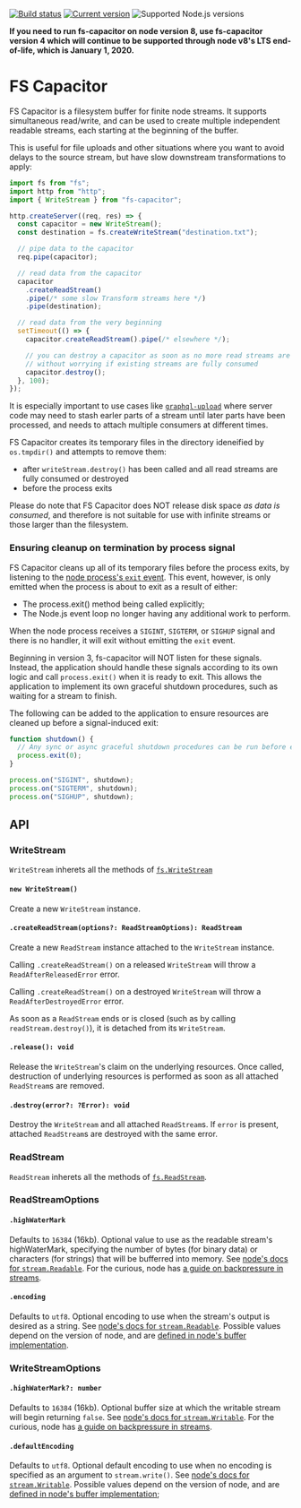 [![Build status](https://travis-ci.org/mike-marcacci/fs-capacitor.svg?branch=master)](https://travis-ci.org/mike-marcacci/fs-capacitor) [![Current version](https://badgen.net/npm/v/fs-capacitor)](https://npm.im/fs-capacitor) ![Supported Node.js versions](https://badgen.net/npm/node/fs-capacitor)

**If you need to run fs-capacitor on node version 8, use fs-capacitor version 4 which will continue to be supported through node v8's LTS end-of-life, which is January 1, 2020.**

# FS Capacitor

FS Capacitor is a filesystem buffer for finite node streams. It supports simultaneous read/write, and can be used to create multiple independent readable streams, each starting at the beginning of the buffer.

This is useful for file uploads and other situations where you want to avoid delays to the source stream, but have slow downstream transformations to apply:

```js
import fs from "fs";
import http from "http";
import { WriteStream } from "fs-capacitor";

http.createServer((req, res) => {
  const capacitor = new WriteStream();
  const destination = fs.createWriteStream("destination.txt");

  // pipe data to the capacitor
  req.pipe(capacitor);

  // read data from the capacitor
  capacitor
    .createReadStream()
    .pipe(/* some slow Transform streams here */)
    .pipe(destination);

  // read data from the very beginning
  setTimeout(() => {
    capacitor.createReadStream().pipe(/* elsewhere */);

    // you can destroy a capacitor as soon as no more read streams are needed
    // without worrying if existing streams are fully consumed
    capacitor.destroy();
  }, 100);
});
```

It is especially important to use cases like [`graphql-upload`](https://github.com/jaydenseric/graphql-upload) where server code may need to stash earler parts of a stream until later parts have been processed, and needs to attach multiple consumers at different times.

FS Capacitor creates its temporary files in the directory ideneified by `os.tmpdir()` and attempts to remove them:

- after `writeStream.destroy()` has been called and all read streams are fully consumed or destroyed
- before the process exits

Please do note that FS Capacitor does NOT release disk space _as data is consumed_, and therefore is not suitable for use with infinite streams or those larger than the filesystem.

### Ensuring cleanup on termination by process signal

FS Capacitor cleans up all of its temporary files before the process exits, by listening to the [node process's `exit` event](https://nodejs.org/api/process.html#process_event_exit). This event, however, is only emitted when the process is about to exit as a result of either:

- The process.exit() method being called explicitly;
- The Node.js event loop no longer having any additional work to perform.

When the node process receives a `SIGINT`, `SIGTERM`, or `SIGHUP` signal and there is no handler, it will exit without emitting the `exit` event.

Beginning in version 3, fs-capacitor will NOT listen for these signals. Instead, the application should handle these signals according to its own logic and call `process.exit()` when it is ready to exit. This allows the application to implement its own graceful shutdown procedures, such as waiting for a stream to finish.

The following can be added to the application to ensure resources are cleaned up before a signal-induced exit:

```js
function shutdown() {
  // Any sync or async graceful shutdown procedures can be run before exiting…
  process.exit(0);
}

process.on("SIGINT", shutdown);
process.on("SIGTERM", shutdown);
process.on("SIGHUP", shutdown);
```

## API

### WriteStream

`WriteStream` inherets all the methods of [`fs.WriteStream`](https://nodejs.org/api/fs.html#fs_class_fs_writestream)

#### `new WriteStream()`

Create a new `WriteStream` instance.

#### `.createReadStream(options?: ReadStreamOptions): ReadStream`

Create a new `ReadStream` instance attached to the `WriteStream` instance.

Calling `.createReadStream()` on a released `WriteStream` will throw a `ReadAfterReleasedError` error.

Calling `.createReadStream()` on a destroyed `WriteStream` will throw a `ReadAfterDestroyedError` error.

As soon as a `ReadStream` ends or is closed (such as by calling `readStream.destroy()`), it is detached from its `WriteStream`.

#### `.release(): void`

Release the `WriteStream`'s claim on the underlying resources. Once called, destruction of underlying resources is performed as soon as all attached `ReadStream`s are removed.

#### `.destroy(error?: ?Error): void`

Destroy the `WriteStream` and all attached `ReadStream`s. If `error` is present, attached `ReadStream`s are destroyed with the same error.

### ReadStream

`ReadStream` inherets all the methods of [`fs.ReadStream`](https://nodejs.org/api/fs.html#fs_class_fs_readstream).

### ReadStreamOptions

#### `.highWaterMark`

Defaults to `16384` (16kb). Optional value to use as the readable stream's highWaterMark, specifying the number of bytes (for binary data) or characters (for strings) that will be bufferred into memory. See [node's docs for `stream.Readable`](https://nodejs.org/api/stream.html#stream_new_stream_readable_options). For the curious, node has [a guide on backpressure in streams](https://nodejs.org/es/docs/guides/backpressuring-in-streams/).

#### `.encoding`

Defaults to `utf8`. Optional encoding to use when the stream's output is desired as a string. See [node's docs for `stream.Readable`](https://nodejs.org/api/stream.html#stream_new_stream_readable_options). Possible values depend on the version of node, and are [defined in node's buffer implementation](https://github.com/nodejs/node/blob/master/lib/buffer.js).

### WriteStreamOptions

#### `.highWaterMark?: number`

Defaults to `16384` (16kb). Optional buffer size at which the writable stream will begin returning `false`. See [node's docs for `stream.Writable`](https://nodejs.org/api/stream.html#stream_constructor_new_stream_writable_options). For the curious, node has [a guide on backpressure in streams](https://nodejs.org/es/docs/guides/backpressuring-in-streams/).

#### `.defaultEncoding`

Defaults to `utf8`. Optional default encoding to use when no encoding is specified as an argument to `stream.write()`. See [node's docs for `stream.Writable`](https://nodejs.org/api/stream.html#stream_constructor_new_stream_writable_options). Possible values depend on the version of node, and are [defined in node's buffer implementation](https://github.com/nodejs/node/blob/master/lib/buffer.js);
